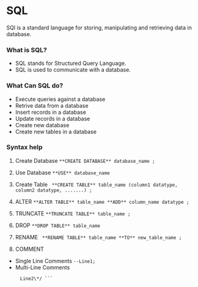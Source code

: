 # SQL
SQl is a standard language for storing, manipulating and retrieving data in database.

### What is SQL?
- SQL stands for Structured Query Language.
- SQL is used to communicate with a database.

### What Can SQL do?
- Execute queries against a database
- Retrive data from a database
- Insert records in a database
- Update records in a database
- Create new database
- Create new tables in a database

### Syntax help

1. Create Database
``` **CREATE DATABASE** database_name ; ```

2. Use Database
``` **USE** database_name ```

3. Create Table
``` **CREATE TABLE** table_name (column1 datatype, column2 datatype, .......) ;```

4. ALTER
``` **ALTER TABLE** table_name **ADD** column_name datatype ; ```

5. TRUNCATE
``` **TRUNCATE TABLE** table_name ; ```

6. DROP
``` **DROP TABLE** table_name ```

7. RENAME
``` **RENAME TABLE** table_name **TO** new_table_name ;```

8. COMMENT
  - Single Line Comments
  ``` --Line1; ```
  - Multi-Line Comments
  ``` /\* Line1,
       Line2\*/ ```
